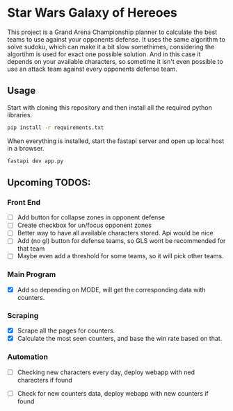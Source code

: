 # Star Wars Galaxy of Hereoes

This project is a Grand Arena Championship planner to calculate the best teams to use against your opponents defense. It uses the same algorithm to solve sudoku, which can make it a bit slow somethimes, considering the algortihm is used for exact one possible solution. And in this case it depends on your available characters, so sometime it isn't even possible to use an attack team against every opponents defense team.


## Usage
Start with cloning this repository and then install all the required python libraries.
```bash
pip install -r requirements.txt
```

When everything is installed, start the fastapi server and open up local host in a browser.
```bash
fastapi dev app.py
```

## Upcoming TODOS:

### Front End
- [ ] Add button for collapse zones in opponent defense
- [ ] Create checkbox for un/focus opponent zones
- [ ] Better way to have all available characters stored. Api would be nice
- [ ] Add (no gl) button for defense teams, so GLS wont be recommended for that team
- [ ] Maybe even add a threshold for some teams, so it will pick other teams.

### Main Program
- [X] Add so depending on MODE, will get the corresponding data with counters.

### Scraping
- [X] Scrape all the pages for counters.
- [X] Calculate the most seen counters, and base the win rate based on that.

### Automation
- [ ] Checking new characters every day, deploy webapp with ned characters if found
- [ ] Check for new counters data, deploy webapp with new counters if found

